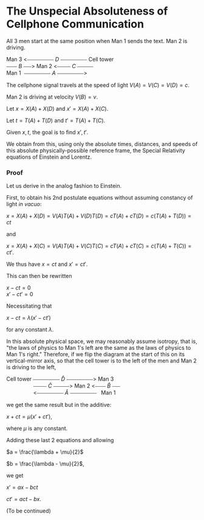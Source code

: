 # The Unspecial Absoluteness of Cellphone Communication

All 3 men start at the same position when Man 1 sends the text. Man 2 is driving.

Man 3 <⎯⎯⎯⎯⎯⎯⎯⎯⎯⎯ $D$ ⎯⎯⎯⎯⎯⎯⎯⎯⎯⎯ Cell tower</br>
⎯⎯⎯⎯ $B$ ⎯⎯⎯> Man 2 <⎯⎯⎯⎯⎯ $C$ ⎯⎯⎯⎯⎯⎯ </br>
Man 1 &nbsp;⎯⎯⎯⎯⎯⎯⎯⎯⎯⎯ $A$ ⎯⎯⎯⎯⎯⎯⎯⎯⎯⎯>

The cellphone signal travels at the speed of light $V(A) = V(C) = V(D) = c$.

Man 2 is driving at velocity $V(B) = v$.

Let $x = X(A) + X(D)$ and $x' = X(A) + X(C)$.

Let $t = T(A) + T(D)$ and $t' = T(A) + T(C)$.

Given $x, t$, the goal is to find $x', t'$. 

We obtain from this, using only the absolute times, distances, and speeds of this absolute physically-possible reference frame, the Special Relativity equations of Einstein and Lorentz.

### Proof

Let us derive in the analog fashion to Einstein.

First, to obtain his 2nd postulate equations without assuming constancy of light *in vacuo*:

$x = X(A) + X(D) = V(A)T(A) + V(D)T(D) = cT(A) + cT(D) = c(T(A) + T(D)) = ct$

and

$x = X(A) + X(C) = V(A)T(A) + V(C)T(C) = cT(A) + cT(C) = c(T(A) + T(C)) = ct'$.

We thus have $x = ct$ and $x' = ct'$.

This can then be rewritten

$x - ct = 0$ </br>
$x' - ct' = 0$

Necessitating that

$x - ct = \lambda(x' - ct')$

for any constant $\lambda$.

In this absolute physical space, we may reasonably assume isotropy, that is, "the laws of physics to Man 1's left are the same as the laws of physics to Man 1's right." Therefore, if we flip the diagram at the start of this on its vertical-mirror axis, so that the cell tower is to the left of the men and Man 2 is driving to the left, 

Cell tower ⎯⎯⎯⎯⎯⎯⎯⎯⎯⎯ $\hat{D}$ ⎯⎯⎯⎯⎯⎯⎯⎯⎯⎯> Man 3</br>
&nbsp;&nbsp;&nbsp;&nbsp;&nbsp;&nbsp;&nbsp;&nbsp;&nbsp;&nbsp;&nbsp;&nbsp;&nbsp;&nbsp;&nbsp;&nbsp;&nbsp;&nbsp;⎯⎯⎯⎯⎯ $\hat{C}$ ⎯⎯⎯⎯⎯⎯> Man 2 <⎯⎯⎯⎯ $\hat{B}$ ⎯⎯⎯ </br>
&nbsp;&nbsp;&nbsp;&nbsp;&nbsp;&nbsp;&nbsp;&nbsp;&nbsp;&nbsp;&nbsp;&nbsp;&nbsp;&nbsp;&nbsp;&nbsp;&nbsp;&nbsp;<⎯⎯⎯⎯⎯⎯⎯⎯⎯⎯ $\hat{A}$ ⎯⎯⎯⎯⎯⎯⎯⎯⎯⎯ &nbsp; Man 1

we get the same result but in the additive:

$x + ct = \mu(x' + ct')$,

where $\mu$ is any constant.

Adding these last 2 equations and allowing

$a = \frac{\lambda + \mu}{2}$

$b = \frac{\lambda - \mu}{2}$,

we get

$x' = ax - bct$

$ct' = act - bx$.

(To be continued)
